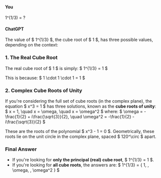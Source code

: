 
#### You

1^(1/3) = ?

#### ChatGPT

The value of $ 1^{1/3} $, the cube root of $ 1 $, has three possible values, depending on the context:

### 1. **The Real Cube Root**

The real cube root of $ 1 $ is simply:
$
1^{1/3} = 1
$

This is because:
$
1 \cdot 1 \cdot 1 = 1
$

### 2. **Complex Cube Roots of Unity**

If you're considering the full set of cube roots (in the complex plane), the equation $ x^3 = 1 $ has three solutions, known as the **cube roots of unity**:
$
x = 1, \quad x = \omega, \quad x = \omega^2
$
where:
$
\omega = -\frac{1}{2} + i\frac{\sqrt{3}}{2}, \quad \omega^2 = -\frac{1}{2} - i\frac{\sqrt{3}}{2}
$

These are the roots of the polynomial $ x^3 - 1 = 0 $. Geometrically, these roots lie on the unit circle in the complex plane, spaced $ 120^\circ $ apart.

### Final Answer

- If you're looking for **only the principal (real) cube root**, $ 1^{1/3} = 1 $.
- If you're looking for **all cube roots**, the answers are:
  $
  1^{1/3} = { 1, , \omega, , \omega^2 }
  $

